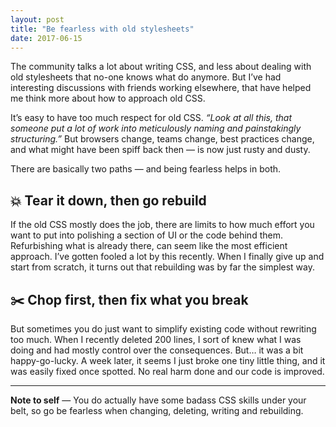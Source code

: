 ```yaml
---
layout: post
title: "Be fearless with old stylesheets"
date: 2017-06-15
---
```


The community talks a lot about writing CSS, and less about dealing with old stylesheets that no-one knows what do anymore. But I’ve had interesting discussions with friends working elsewhere, that have helped me think more about how to approach old CSS.

It’s easy to have too much respect for old CSS. _“Look at all this, that someone put a lot of work into meticulously naming and painstakingly structuring.”_ But browsers change, teams change, best practices change, and what might have been spiff back then — is now just rusty and dusty.

There are basically two paths — and being fearless helps in both.

## 💥 Tear it down, then go rebuild

If the old CSS mostly does the job, there are limits to how much effort you want to put into polishing a section of UI or the code behind them. Refurbishing what is already there, can seem like the most efficient approach. I’ve gotten fooled a lot by this recently. When I finally give up and start from scratch, it turns out that rebuilding was by far the simplest way.

## ✂️ Chop first, then fix what you break

But sometimes you do just want to simplify existing code without rewriting too much. When I&nbsp;recently deleted 200 lines, I sort of knew what I was doing and had mostly control over the consequences. But… it was a bit happy-go-lucky. A week later, it seems I just broke one tiny little thing, and it was easily fixed once spotted. No real harm done and our code is improved.

---

**Note to self** — You do actually have some badass CSS skills under your belt, so go be fearless when changing, deleting, writing and rebuilding.
